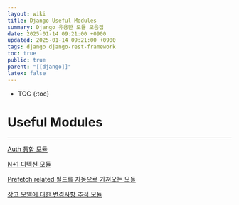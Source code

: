 ```yaml
---
layout: wiki
title: Django Useful Modules
summary: Django 유용한 모듈 모음집
date: 2025-01-14 09:21:00 +0900
updated: 2025-01-14 09:21:00 +0900
tags: django django-rest-framework
toc: true
public: true
parent: "[[django]]"
latex: false
---
```

* TOC
{:toc}

# Useful Modules

---

[Auth 통합 모듈](https://allauth.org/)

[N+1 디텍션 모듈](https://github.com/jmcarp/nplusone)

[Prefetch related 필드를 자동으로 가져오는 모듈](https://github.com/tolomea/django-auto-prefetch)

[장고 모델에 대한 변경사항 추적 모듈](https://django-simple-history.readthedocs.io/en/latest/index.html)
